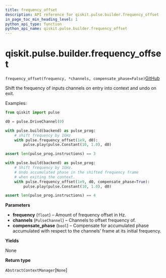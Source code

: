 ```yaml
---
title: frequency_offset
description: API reference for qiskit.pulse.builder.frequency_offset
in_page_toc_min_heading_level: 1
python_api_type: function
python_api_name: qiskit.pulse.builder.frequency_offset
---
```


# qiskit.pulse.builder.frequency\_offset

<span id="qiskit.pulse.builder.frequency_offset" />

`frequency_offset(frequency, *channels, compensate_phase=False)`[GitHub](https://github.com/qiskit/qiskit/tree/stable/0.41/qiskit/pulse/builder.py "view source code")

Shift the frequency of inputs channels on entry into context and undo on exit.

Examples:

```python
from qiskit import pulse

d0 = pulse.DriveChannel(0)

with pulse.build(backend) as pulse_prog:
    # shift frequency by 1GHz
    with pulse.frequency_offset(1e9, d0):
        pulse.play(pulse.Constant(10, 1.0), d0)

assert len(pulse_prog.instructions) == 3

with pulse.build(backend) as pulse_prog:
    # Shift frequency by 1GHz.
    # Undo accumulated phase in the shifted frequency frame
    # when exiting the context.
    with pulse.frequency_offset(1e9, d0, compensate_phase=True):
        pulse.play(pulse.Constant(10, 1.0), d0)

assert len(pulse_prog.instructions) == 4
```

**Parameters**

*   **frequency** (`float`) – Amount of frequency offset in Hz.
*   **channels** (`PulseChannel`) – Channels to offset frequency of.
*   **compensate\_phase** (`bool`) – Compensate for accumulated phase accumulated with respect to the channels’ frame at its initial frequency.

**Yields**

None

**Return type**

`AbstractContextManager`\[`None`]

